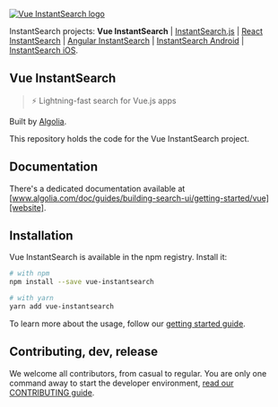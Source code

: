 [![Vue InstantSearch logo][logo]][website]

InstantSearch projects: **Vue InstantSearch**
| [InstantSearch.js][instantsearch.js-github]
| [React InstantSearch][react-instantsearch-github]
| [Angular InstantSearch][angular-instantsearch-github]
| [InstantSearch Android][instantsearch-android-github]
| [InstantSearch iOS][instantsearch-ios-github].

## Vue InstantSearch

> ⚡ Lightning-fast search for Vue.js apps

Built by [Algolia][algolia-website].

This repository holds the code for the Vue InstantSearch project.

## Documentation

There's a dedicated documentation available at [www.algolia.com/doc/guides/building-search-ui/getting-started/vue][website].

## Installation

Vue InstantSearch is available in the npm registry. Install it:

```sh
# with npm
npm install --save vue-instantsearch

# with yarn
yarn add vue-instantsearch
```

To learn more about the usage, follow our [getting started guide][getting-started-guide].

## Contributing, dev, release

We welcome all contributors, from casual to regular. You are only
one command away to start the developer environment,
[read our CONTRIBUTING guide](.github/CONTRIBUTING.md).

[logo]: https://raw.githubusercontent.com/algolia/vue-instantsearch/master/vue-instantsearch-readme.png
[website]: https://www.algolia.com/doc/guides/building-search-ui/what-is-instantsearch/vue/
[getting-started-guide]: https://www.algolia.com/doc/guides/building-search-ui/getting-started/vue/
[algolia-website]: https://www.algolia.com/
[instantsearch.js-github]: https://github.com/algolia/instantsearch.js
[react-instantsearch-github]: https://github.com/algolia/react-instantsearch
[instantsearch-android-github]: https://github.com/algolia/instantsearch-android
[instantsearch-ios-github]: https://github.com/algolia/instantsearch-ios
[angular-instantsearch-github]: https://github.com/algolia/angular-instantsearch

